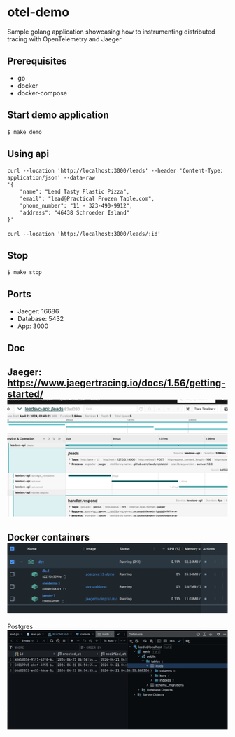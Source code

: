 # otel-demo

Sample golang application showcasing how to instrumenting distributed tracing with OpenTelemetry and Jaeger


## Prerequisites

- go
- docker
- docker-compose

## Start demo application

```sh
$ make demo
```

## Using api

````
curl --location 'http://localhost:3000/leads' --header 'Content-Type: application/json' --data-raw 
'{
    "name": "Lead Tasty Plastic Pizza",
    "email": "lead@Practical Frozen Table.com",
    "phone_number": "11 - 323-490-9912",
    "address": "46438 Schroeder Island"
}'

curl --location 'http://localhost:3000/leads/:id'
````

## Stop

```sh
$ make stop
```

## Ports

 - Jaeger: 16686
 - Database: 5432
 - App: 3000


## Doc

Jaeger: https://www.jaegertracing.io/docs/1.56/getting-started/
![jaeger ui](docs%2Fjaeger_ui.png)
---

Docker containers
![docker](docs%2Fdocker.png)
---

Postgres
![database](docs%2Fdatabase.png)
